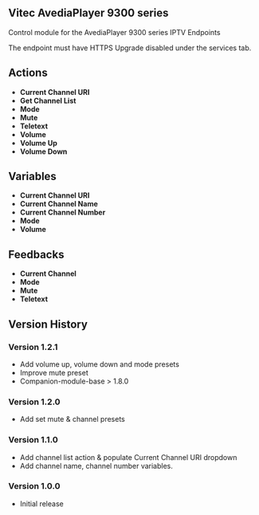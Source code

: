 ## Vitec AvediaPlayer 9300 series

Control module for the AvediaPlayer 9300 series IPTV Endpoints

The endpoint must have HTTPS Upgrade disabled under the services tab.

## Actions
- **Current Channel URI**
- **Get Channel List**
- **Mode**
- **Mute**
- **Teletext**
- **Volume**
- **Volume Up**
- **Volume Down**

## Variables
- **Current Channel URI**
- **Current Channel Name**
- **Current Channel Number**
- **Mode**
- **Volume**

## Feedbacks
- **Current Channel**
- **Mode**
- **Mute**
- **Teletext**

## Version History

### Version 1.2.1
- Add volume up, volume down and mode presets
- Improve mute preset
- Companion-module-base > 1.8.0

### Version 1.2.0
- Add set mute & channel presets

### Version 1.1.0
- Add channel list action & populate Current Channel URI dropdown
- Add channel name, channel number variables.

### Version 1.0.0
- Initial release

